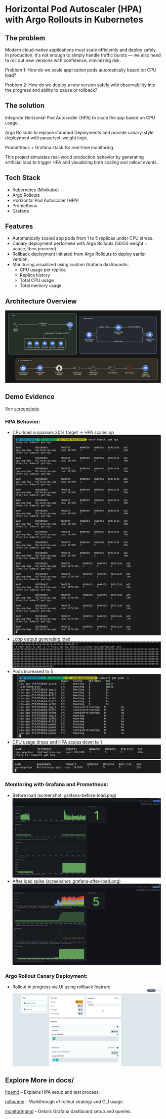 # Horizontal Pod Autoscaler (HPA) with Argo Rollouts in Kubernetes

## The problem

Modern cloud-native applications must scale efficiently and deploy safely. In production, it's not enough to simply handle traffic bursts — we also need to roll out new versions with confidence, minimizing risk.

Problem 1: How do we scale application pods automatically based on CPU load?

Problem 2: How do we deploy a new version safely with observability into the progress and ability to pause or rollback?

## The solution

Integrate Horizontal Pod Autoscaler (HPA) to scale the app based on CPU usage.

Argo Rollouts to replace standard Deployments and provide canary-style deployment with pause/set-weight logic.

Prometheus + Grafana stack for real-time monitoring.

This project simulates real-world production behavior by generating artificial load to trigger HPA and visualizing both scaling and rollout events.

## Tech Stack

- Kubernetes (Minikube)
- Argo Rollouts
- Horizontal Pod Autoscaler (HPA)
- Prometheus
- Grafana

## Features

- Automatically scaled app pods from 1 to 5 replicas under CPU stress.
- Canary deployment performed with Argo Rollouts (50/50 weight + pause, then proceed).
- Rollback deployment initiated from Argo Rollouts to deploy earlier version.
- Monitoring visualized using custom Grafana dashboards:
  - CPU usage per replica
  - Replica history
  - Total CPU usage
  - Total memory usage

## Architecture Overview

![architecture](docs/assets/architecture-overview.png)

## Demo Evidence

See [screenshots](docs/assets/)

### HPA Behavior:

- CPU load surpasses 30% target → HPA scales up
  ![hpa](docs/assets/kubectl-get-hpa.png)
- Loop output generating load
  ![load](docs/assets/cpu-load.png)
- Pods increased to 5
  ![hpa-pods](docs/assets/kubectl-get-pods-during-hpa.png)
- CPU usage drops and HPA scales down to 1
  ![hpa-decrease](docs/assets/watch-hpa-1st-decrease.png)
  ![hpa-decrease2](docs/assets/watch-hpa-2nd-decrease.png)

### Monitoring with Grafana and Prometheus:

- Before load (screenshot: grafana-before-load.png)
  ![before-load](docs/assets/dashboard-before.png)
- After load spike (screenshot: grafana-after-load.png)
  ![after-load](docs/assets/dashboard-after.png)

### Argo Rollout Canary Deployment:

- Rollout in progress via UI using rollback featrure
  ![argo-rollout](docs/assets/argo-rollouts-ui.png)

## Explore More in docs/

[hpamd](docs/hpa.md) – Explains HPA setup and test process.

[rolloutmd](docs/rollout.md) – Walkthrough of rollout strategy and CLI usage.

[monitoringmd](docs/monitoring.md) – Details Grafana dashboard setup and queries.
